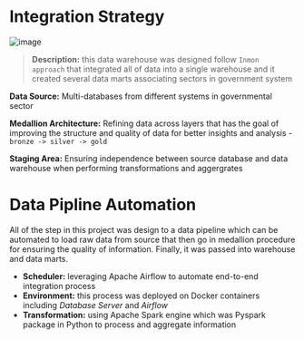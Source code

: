 # Integration Strategy

![image](https://github.com/user-attachments/assets/5fa92044-9d5a-4d62-b1f8-c0b9bab200ae)

> **Description:** this data warehouse was designed follow `Inmon approach` that integrated all of data into a single warehouse and it created several data marts associating sectors in government system

**Data Source:** Multi-databases from different systems in governmental sector

**Medallion Architecture:** Refining data across layers that has the goal of improving the structure and quality of data for better insights and analysis - `bronze -> silver -> gold`

**Staging Area:** Ensuring independence between source database and data warehouse when performing transformations and aggergrates

# Data Pipline Automation

All of the step in this project was design to a data pipeline which can be automated to load raw data from source that then go in medallion procedure for ensuring the quality of information. Finally, it was passed into warehouse and data marts.
- **Scheduler:** leveraging Apache Airflow to automate end-to-end integration process
- **Environment:** this process was deployed on Docker containers including *Database Server* and *Airflow*
- **Transformation:** using Apache Spark engine which was Pyspark package in Python to process and aggregate information
